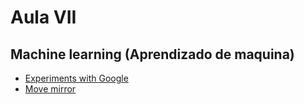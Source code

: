 # Aula VII
## Machine learning (Aprendizado de maquina)
- [Experiments with Google](https://experiments.withgoogle.com/)
- [Move mirror](https://experiments.withgoogle.com/move-mirror)
